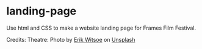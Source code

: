 # landing-page
Use html and CSS to make a website landing page for Frames Film Festival.

Credits:
Theatre:
Photo by <a href="https://unsplash.com/@ewitsoe?utm_source=unsplash&utm_medium=referral&utm_content=creditCopyText">Erik Witsoe</a> on <a href="https://unsplash.com/?utm_source=unsplash&utm_medium=referral&utm_content=creditCopyText">Unsplash</a>
